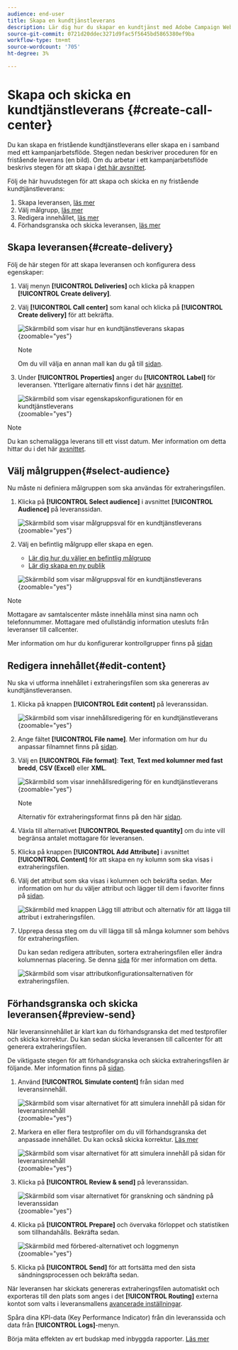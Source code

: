 ```yaml
---
audience: end-user
title: Skapa en kundtjänstleverans
description: Lär dig hur du skapar en kundtjänst med Adobe Campaign Web
source-git-commit: 0721d20ddec3271d9fac5f5645bd5865380ef9ba
workflow-type: tm+mt
source-wordcount: '705'
ht-degree: 3%

---
```


# Skapa och skicka en kundtjänstleverans {#create-call-center}

Du kan skapa en fristående kundtjänstleverans eller skapa en i samband med ett kampanjarbetsflöde. Stegen nedan beskriver proceduren för en fristående leverans (en bild). Om du arbetar i ett kampanjarbetsflöde beskrivs stegen för att skapa i [det här avsnittet](../workflows/activities/channels.md#create-a-delivery-in-a-campaign-workflow).

Följ de här huvudstegen för att skapa och skicka en ny fristående kundtjänstleverans:

1. Skapa leveransen, [läs mer](#create-delivery)
1. Välj målgrupp, [läs mer](#select-audience)
1. Redigera innehållet, [läs mer](#edit-content)
1. Förhandsgranska och skicka leveransen, [läs mer](#preview-send)

## Skapa leveransen{#create-delivery}

Följ de här stegen för att skapa leveransen och konfigurera dess egenskaper:

1. Välj menyn **[!UICONTROL Deliveries]** och klicka på knappen **[!UICONTROL Create delivery]**.

1. Välj **[!UICONTROL Call center]** som kanal och klicka på **[!UICONTROL Create delivery]** för att bekräfta.

   ![Skärmbild som visar hur en kundtjänstleverans skapas](assets/cc-create.png){zoomable="yes"}

   >[!NOTE]
   >
   >Om du vill välja en annan mall kan du gå till [sidan](../msg/delivery-template.md).

1. Under **[!UICONTROL Properties]** anger du **[!UICONTROL Label]** för leveransen. Ytterligare alternativ finns i det här [avsnittet](../email/create-email.md#create-email).

   ![Skärmbild som visar egenskapskonfigurationen för en kundtjänstleverans](assets/cc-properties.png){zoomable="yes"}

>[!NOTE]
>
>Du kan schemalägga leverans till ett visst datum. Mer information om detta hittar du i det här [avsnittet](../msg/gs-deliveries.md#gs-schedule).

## Välj målgruppen{#select-audience}

Nu måste ni definiera målgruppen som ska användas för extraheringsfilen.

1. Klicka på **[!UICONTROL Select audience]** i avsnittet **[!UICONTROL Audience]** på leveranssidan.

   ![Skärmbild som visar målgruppsval för en kundtjänstleverans](assets/cc-audience.png){zoomable="yes"}

1. Välj en befintlig målgrupp eller skapa en egen.

   * [Lär dig hur du väljer en befintlig målgrupp](../audience/add-audience.md)
   * [Lär dig skapa en ny publik](../audience/one-time-audience.md)

   ![Skärmbild som visar målgruppsval för en kundtjänstleverans](assets/cc-audience2.png){zoomable="yes"}

>[!NOTE]
>
>Mottagare av samtalscenter måste innehålla minst sina namn och telefonnummer. Mottagare med ofullständig information utesluts från leveranser till callcenter.
>
>Mer information om hur du konfigurerar kontrollgrupper finns på [sidan](../audience/control-group.md)

## Redigera innehållet{#edit-content}

Nu ska vi utforma innehållet i extraheringsfilen som ska genereras av kundtjänstleveransen.

1. Klicka på knappen **[!UICONTROL Edit content]** på leveranssidan.

   ![Skärmbild som visar innehållsredigering för en kundtjänstleverans](assets/cc-content0.png){zoomable="yes"}

1. Ange fältet **[!UICONTROL File name]**. Mer information om hur du anpassar filnamnet finns på [sidan](../personalization/personalize.md).

1. Välj en **[!UICONTROL File format]**: **Text**, **Text med kolumner med fast bredd**, **CSV (Excel)** eller **XML**.

   ![Skärmbild som visar innehållsredigering för en kundtjänstleverans](assets/cc-content.png){zoomable="yes"}

   >[!NOTE]
   >
   >Alternativ för extraheringsformat finns på den här [sidan](../direct-mail/content-direct-mail.md#properties).

1. Växla till alternativet **[!UICONTROL Requested quantity]** om du inte vill begränsa antalet mottagare för leveransen.

1. Klicka på knappen **[!UICONTROL Add Attribute]** i avsnittet **[!UICONTROL Content]** för att skapa en ny kolumn som ska visas i extraheringsfilen.

1. Välj det attribut som ska visas i kolumnen och bekräfta sedan. Mer information om hur du väljer attribut och lägger till dem i favoriter finns på [sidan](../get-started/attributes.md).

   ![Skärmbild med knappen Lägg till attribut och alternativ för att lägga till attribut i extraheringsfilen.](assets/cc-add-attribute.png)

1. Upprepa dessa steg om du vill lägga till så många kolumner som behövs för extraheringsfilen.

   Du kan sedan redigera attributen, sortera extraheringsfilen eller ändra kolumnernas placering. Se denna [sida](../direct-mail/content-direct-mail.md#content) för mer information om detta.

   ![Skärmbild som visar attributkonfigurationsalternativen för extraheringsfilen.](assets/cc-content-attributes.png)

## Förhandsgranska och skicka leveransen{#preview-send}

När leveransinnehållet är klart kan du förhandsgranska det med testprofiler och skicka korrektur. Du kan sedan skicka leveransen till callcenter för att generera extraheringsfilen.

De viktigaste stegen för att förhandsgranska och skicka extraheringsfilen är följande. Mer information finns på [sidan](../direct-mail/send-direct-mail.md).

1. Använd **[!UICONTROL Simulate content]** från sidan med leveransinnehåll.

   ![Skärmbild som visar alternativet för att simulera innehåll på sidan för leveransinnehåll](assets/cc-simulate0.png){zoomable="yes"}

1. Markera en eller flera testprofiler om du vill förhandsgranska det anpassade innehållet. Du kan också skicka korrektur. [Läs mer](../direct-mail/send-direct-mail.md#preview-dm)

   ![Skärmbild som visar alternativet för att simulera innehåll på sidan för leveransinnehåll](assets/cc-simulate.png){zoomable="yes"}

1. Klicka på **[!UICONTROL Review & send]** på leveranssidan.

   ![Skärmbild som visar alternativet för granskning och sändning på leveranssidan](assets/cc-review-send.png){zoomable="yes"}

1. Klicka på **[!UICONTROL Prepare]** och övervaka förloppet och statistiken som tillhandahålls. Bekräfta sedan.

   ![Skärmbild med förbered-alternativet och loggmenyn](assets/cc-prepare.png){zoomable="yes"}

1. Klicka på **[!UICONTROL Send]** för att fortsätta med den sista sändningsprocessen och bekräfta sedan.

När leveransen har skickats genereras extraheringsfilen automatiskt och exporteras till den plats som anges i det **[!UICONTROL Routing]** externa kontot som valts i leveransmallens [avancerade inställningar](../advanced-settings/delivery-settings.md).

Spåra dina KPI-data (Key Performance Indicator) från din leveranssida och data från **[!UICONTROL Logs]**-menyn.

Börja mäta effekten av ert budskap med inbyggda rapporter. [Läs mer](../reporting/direct-mail.md)


